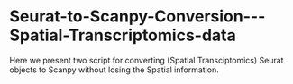 # Seurat-to-Scanpy-Conversion---Spatial-Transcriptomics-data
Here we present two script for converting (Spatial Transciptomics) Seurat objects to Scanpy without losing the Spatial information. 

